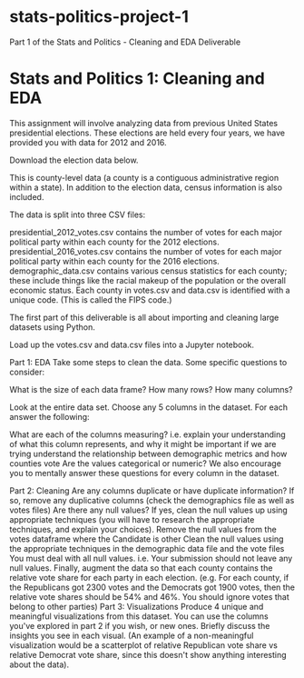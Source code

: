 # stats-politics-project-1
Part 1 of the Stats and Politics - Cleaning and EDA Deliverable

# Stats and Politics 1: Cleaning and EDA
This assignment will involve analyzing data from previous United States presidential elections. These elections are held every four years, we have provided you with data for 2012 and 2016.

Download the election data below.

This is county-level data (a county is a contiguous administrative region within a state). In addition to the election data, census information is also included.

The data is split into three CSV files:

presidential_2012_votes.csv contains the number of votes for each major political party within each county for the 2012 elections.
presidential_2016_votes.csv contains the number of votes for each major political party within each county for the 2016 elections.
demographic_data.csv contains various census statistics for each county; these include things like the racial makeup of the population or the overall economic status.
Each county in votes.csv and data.csv is identified with a unique code. (This is called the FIPS code.)

The first part of this deliverable is all about importing and cleaning large datasets using Python.

Load up the votes.csv and data.csv files into a Jupyter notebook.

Part 1: EDA
Take some steps to clean the data. Some specific questions to consider:

What is the size of each data frame? How many rows? How many columns?

Look at the entire data set. Choose any 5 columns in the dataset. For each answer the following:

What are each of the columns measuring? i.e. explain your understanding of what this column represents, and why it might be important if we are trying understand the relationship between demographic metrics and how counties vote
Are the values categorical or numeric?
We also encourage you to mentally answer these questions for every column in the dataset.

Part 2: Cleaning
Are any columns duplicate or have duplicate information? If so, remove any duplicative columns (check the demographics file as well as votes files)
Are there any null values? If yes, clean the null values up using appropriate techniques (you will have to research the appropriate techniques, and explain your choices).
Remove the null values from the votes dataframe where the Candidate is other
Clean the null values using the appropriate techniques in the demographic data file and the vote files
You must deal with all null values. i.e. Your submission should not leave any null values.
Finally, augment the data so that each county contains the relative vote share for each party in each election. (e.g. For each county, if the Republicans got 2300 votes and the Democrats got 1900 votes, then the relative vote shares should be 54% and 46%. You should ignore votes that belong to other parties)
Part 3: Visualizations
Produce 4 unique and meaningful visualizations from this dataset. You can use the columns you've explored in part 2 if you wish, or new ones. Briefly discuss the insights you see in each visual.
(An example of a non-meaningful visualization would be a scatterplot of relative Republican vote share vs relative Democrat vote share, since this doesn't show anything interesting about the data).
